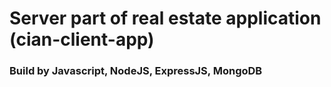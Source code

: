 # Server part of real estate application (cian-client-app)

### Build by Javascript, NodeJS, ExpressJS, MongoDB

